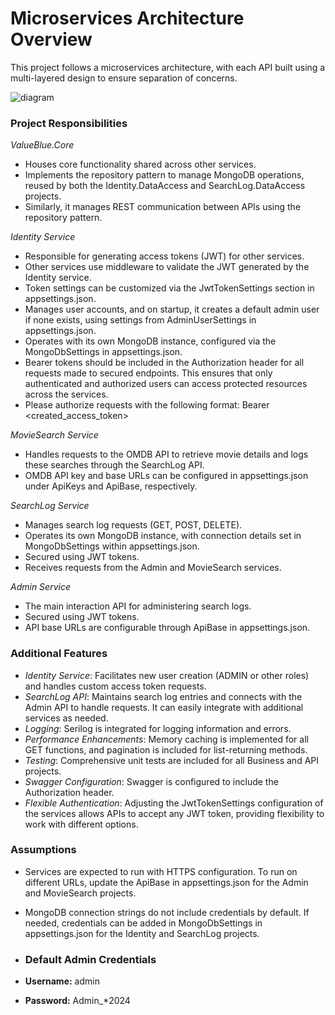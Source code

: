 # Microservices Architecture Overview

This project follows a microservices architecture, with each API built using a multi-layered design to ensure separation of concerns.

![diagram](https://github.com/user-attachments/assets/7785312b-0394-4c2a-bcc5-629ef4ff3028)

### Project Responsibilities

*ValueBlue.Core*  
- Houses core functionality shared across other services.
- Implements the repository pattern to manage MongoDB operations, reused by both the Identity.DataAccess and SearchLog.DataAccess projects.
- Similarly, it manages REST communication between APIs using the repository pattern.

*Identity Service*  
- Responsible for generating access tokens (JWT) for other services.
- Other services use middleware to validate the JWT generated by the Identity service.
- Token settings can be customized via the JwtTokenSettings section in appsettings.json.
- Manages user accounts, and on startup, it creates a default admin user if none exists, using settings from AdminUserSettings in appsettings.json.
- Operates with its own MongoDB instance, configured via the MongoDbSettings in appsettings.json.
- Bearer tokens should be included in the Authorization header for all requests made to secured endpoints. This ensures that only authenticated and authorized users can access protected resources across the services.
- Please authorize requests with the following format: Bearer <created_access_token>

*MovieSearch Service*  
- Handles requests to the OMDB API to retrieve movie details and logs these searches through the SearchLog API.
- OMDB API key and base URLs can be configured in appsettings.json under ApiKeys and ApiBase, respectively.

*SearchLog Service*  
- Manages search log requests (GET, POST, DELETE).
- Operates its own MongoDB instance, with connection details set in MongoDbSettings within appsettings.json.
- Secured using JWT tokens.
- Receives requests from the Admin and MovieSearch services.

*Admin Service*  
- The main interaction API for administering search logs.
- Secured using JWT tokens.
- API base URLs are configurable through ApiBase in appsettings.json.

### Additional Features

- *Identity Service*: Facilitates new user creation (ADMIN or other roles) and handles custom access token requests.
- *SearchLog API*: Maintains search log entries and connects with the Admin API to handle requests. It can easily integrate with additional services as needed.
- *Logging*: Serilog is integrated for logging information and errors.
- *Performance Enhancements*: Memory caching is implemented for all GET functions, and pagination is included for list-returning methods.
- *Testing*: Comprehensive unit tests are included for all Business and API projects.
- *Swagger Configuration*: Swagger is configured to include the Authorization header.
- *Flexible Authentication*: Adjusting the JwtTokenSettings configuration of the services allows APIs to accept any JWT token, providing flexibility to work with different options.

### Assumptions

- Services are expected to run with HTTPS configuration. To run on different URLs, update the ApiBase in appsettings.json for the Admin and MovieSearch projects.
- MongoDB connection strings do not include credentials by default. If needed, credentials can be added in MongoDbSettings in appsettings.json for the Identity and SearchLog projects.

- ### Default Admin Credentials
- **Username:** admin
- **Password:** Admin_*2024
